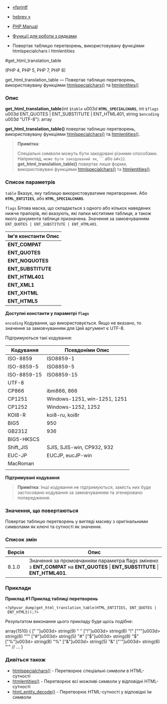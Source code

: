 - [«fprintf](function.fprintf.md)
- [hebrev »](function.hebrev.md)

- [PHP Manual](index.md)
- [Функції для роботи з рядками](ref.strings.md)
- Повертає таблицю перетворень, використовувану функціями
htmlspecialchars і htmlentities

#get_html_translation_table

(PHP 4, PHP 5, PHP 7, PHP 8)

get_html_translation_table — Повертає таблицю перетворень,
використовувану функціями
[htmlspecialchars()](function.mdspecialchars.md) та
[htmlentities()](function.mdentities.md)

### Опис

**get_html_translation_table**(int `$table` u003d **`HTML_SPECIALCHARS`**,
int `$flags` u003d ENT_QUOTES \| ENT_SUBSTITUTE \| ENT_HTML401, string
`$encoding` u003d "UTF-8"): array

**get_html_translation_table()** повертає таблицю перетворень,
використовувану функціями
[htmlspecialchars()](function.mdspecialchars.md) та
[htmlentities()](function.mdentities.md).

> **Примітка**:
>
> Спеціальні символи можуть бути закодовані різними способами.
> Наприклад, ```` може бути закодований як ````, ``` або
> `&#x22`. **get_html_translation_table()** повертає лише форми,
> використовувані функціями
> [htmlspecialchars()](function.mdspecialchars.md) та
> [htmlentities()](function.mdentities.md).

### Список параметрів

`table`
Вказує, яку таблицю використовуватиме перетворення. Або
**`HTML_ENTITIES`**, або **`HTML_SPECIALCHARS`**.

`flags`
Бітова маска, що складається з одного або кількох наведених нижче
прапорів, які вказують, які лапки міститиме таблиця, а
також якого документа таблиця призначена. Значення за замовчуванням
`ENT_QUOTES | ENT_SUBSTITUTE | ENT_HTML401`.

| Ім'я константи Опис |
| ------------------- |
| **ENT_COMPAT**      | Таблиця міститиме сутності для подвійних лапок, але не буде для одинарних. 
| **ENT_QUOTES**      | Таблиця міститиме сутності як для подвійних лапок, так і для одинарних.
| **ENT_NOQUOTES**    | Таблиця не міститиме сутності ні для подвійних лапок, ні для одинарних.
| **ENT_SUBSTITUTE**  | Замінює некоректні кодові послідовності символом заміни Юнікоду U+FFFD у разі використання UTF-8 та &#FFFD; при використанні іншого кодування замість повернення порожнього рядка.
| **ENT_HTML401**     | Таблиця для HTML 4.01
| **ENT_XML1**        | Таблиця для XML 1.
| **ENT_XHTML**       | Таблиця XHTML.
| **ENT_HTML5**       | Таблиця для HTML 5

**Доступні константи у параметрі `flags`**

`encoding`
Кодування, що використовується. Якщо не вказано, то значення за замовчуванням для
Цей аргумент є UTF-8.

Підтримуються такі кодування:

| Кодування   | Псевдоніми Опис              |
| ----------- | ---------------------------- |
| ISO-8859    | ISO8859-1                    | Західноєвропейська Latin-1.
| ISO-8859-5  | ISO8859-5                    | Рідко використовуване кирилічне кодування (Latin/Cyrillic).
| ISO-8859-15 | ISO8859-15                   | Західноєвропейська Latin-9. Додає символ євро, французькі та фінські літери до кодування Latin-1 (ISO-8859-1).
| UTF-8       |                              | 8-бітна Unicode, сумісна з ASCII.
| CP866       | ibm866, 866                  | Кирилічна кодування, що застосовується в DOS.
| CP1251      | Windows-1251, win-1251, 1251 | Кирилічне кодування, яке використовується в Windows.
| CP1252      | Windows-1252, 1252           | Західно-європейське кодування, що застосовується у Windows.
| KOI8-R      | koi8-ru, koi8r               | Російське кодування.
| BIG5        | 950                          | Традиційний китайський, застосовується переважно на Тайвані.
| GB2312      | 936                          | Спрощена китайська, стандартне національне кодування.
| BIG5-HKSCS  |                              | Розширена Big5, що застосовується у Гонконгу.
| Shift_JIS   | SJIS, SJIS-win, CP932, 932   | Японське кодування.
| EUC-JP      | EUCJP, eucJP-win             | Японське кодування.
| MacRoman    |                              | Кодування, яке використовується в Mac OS.
|             |                              | Порожній рядок активує режим визначення кодування з файлу скрипта (Zend multibyte), [default_charset](ini.core.md#ini.default-charset) та поточної локалі (дивіться [nl_langinfo()](function.nl-langinfo.md) та [setlocale()](function.setlocale.md)) у вказаному порядку. Не рекомендується використовувати. |                              

**Підтримувані кодування**

> **Примітка**: Інші кодування не підтримуються, замість них буде
> застосовано кодування за замовчуванням та згенеровано попередження.

### Значення, що повертаються

Повертає таблицю перетворень у вигляді масиву з оригінальними
символами як ключі та сутності як значення.

### Список змін

| Версія | Опис                                                                                                                          |
| ------ | ----------------------------------------------------------------------------------------------------------------------------- |
| 8.1.0  | Значення за промовчанням параметра flags змінено з **ENT_COMPAT** на **ENT_QUOTES** \| **ENT_SUBSTITUTE** \| **ENT_HTML401**. |

### Приклади

**Приклад #1 Приклад таблиці перетворень**

` <?phpvar_dump(get_html_translation_table(HTML_ENTITIES, ENT_QUOTES | ENT_HTML5));?> `

Результатом виконання цього прикладу буде щось подібне:

array(1510) {
["
"]u003d>
string(9) "&NewLine;"
["!"]u003d>
string(6) "&excl;"
["""]u003d>
string(6) """
["#"]u003d>
string(5) "&num;"
["$"]u003d>
string(8) "&dollar;"
["%"]u003d>
string(8) "&percnt;"
["&"]u003d>
string(5) "&"
["'"]u003d>
string(6) "'"
// ...
}

### Дивіться також

- [htmlspecialchars()](function.mdspecialchars.md) - Перетворює
спеціальні символи в HTML-сутності
- [htmlentities()](function.mdentities.md) - Перетворює всі
можливі символи у відповідні HTML-сутності
- [html_entity_decode()](function.md-entity-decode.md) -
Перетворює HTML-сутності у відповідні їм символи
